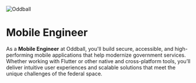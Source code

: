 ![Oddball](https://oddball.io/wp-content/uploads/2024/01/Oddball-Logo-High-Res.png)

# Mobile Engineer

As a **Mobile Engineer** at Oddball, you'll build secure, accessible, and high-performing mobile applications that help modernize government services. Whether working with Flutter or other native and cross-platform tools, you’ll deliver intuitive user experiences and scalable solutions that meet the unique challenges of the federal space.